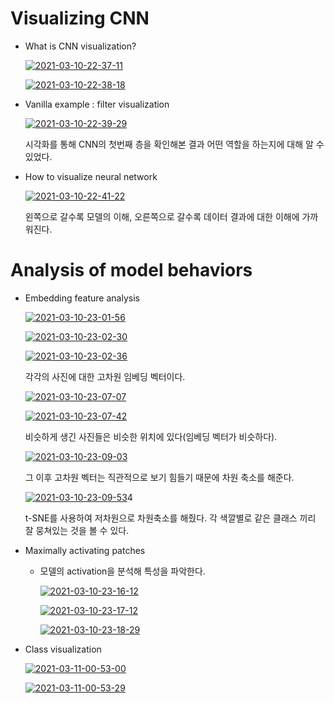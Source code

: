 # Visualizing CNN

- What is CNN visualization?

  <a href="https://ibb.co/NTkjXZF"><img src="https://i.ibb.co/kmr8pQG/2021-03-10-22-37-11.png" alt="2021-03-10-22-37-11" border="0"></a>

  <a href="https://ibb.co/3FMSkBq"><img src="https://i.ibb.co/fNnrQ45/2021-03-10-22-38-18.png" alt="2021-03-10-22-38-18" border="0"></a>

  

- Vanilla example : filter visualization

  <a href="https://ibb.co/BfDMJCQ"><img src="https://i.ibb.co/RgnwKDs/2021-03-10-22-39-29.png" alt="2021-03-10-22-39-29" border="0"></a>

  시각화를 통해 CNN의 첫번째 층을 확인해본 결과 어떤 역할을 하는지에 대해 알 수 있었다. 

  

- How to visualize neural network

  <a href="https://ibb.co/x23N3LD"><img src="https://i.ibb.co/QJX4XQf/2021-03-10-22-41-22.png" alt="2021-03-10-22-41-22" border="0"></a>

  왼쪽으로 갈수록 모델의 이해, 오른쪽으로 갈수록 데이터 결과에 대한 이해에 가까워진다.



# Analysis of model behaviors

- Embedding  feature analysis

  <a href="https://ibb.co/VL2yBjg"><img src="https://i.ibb.co/grz1gjS/2021-03-10-23-01-56.png" alt="2021-03-10-23-01-56" border="0"></a>

  <a href="https://ibb.co/hVdyDKT"><img src="https://i.ibb.co/vkdHZJM/2021-03-10-23-02-30.png" alt="2021-03-10-23-02-30" border="0"></a>

  

  <a href="https://ibb.co/tzSDyLf"><img src="https://i.ibb.co/Sc2BqfT/2021-03-10-23-02-36.png" alt="2021-03-10-23-02-36" border="0"></a>

  각각의 사진에 대한 고차원 임베딩 벡터이다.

  <a href="https://ibb.co/p1f86bc"><img src="https://i.ibb.co/BfyxHcb/2021-03-10-23-07-07.png" alt="2021-03-10-23-07-07" border="0"></a>

  <a href="https://ibb.co/zmznSW0"><img src="https://i.ibb.co/HKjFrLk/2021-03-10-23-07-42.png" alt="2021-03-10-23-07-42" border="0"></a>

  비슷하게 생긴 사진들은 비슷한 위치에 있다(임베딩 벡터가 비슷하다).

  <a href="https://ibb.co/YXspdhZ"><img src="https://i.ibb.co/5kHBjLF/2021-03-10-23-09-03.png" alt="2021-03-10-23-09-03" border="0"></a>

  그 이후 고차원 벡터는 직관적으로 보기 힘들기 때문에 차원 축소를 해준다.

  

  <a href="https://ibb.co/zSS5Qf4"><img src="https://i.ibb.co/Jzzdmks/2021-03-10-23-09-53.png" alt="2021-03-10-23-09-53" border="0"></a>4

  t-SNE를 사용하여 저차원으로 차원축소를 해줬다. 각 색깔별로 같은 클래스 끼리 잘 뭉쳐있는 것을 볼 수 있다.

  

- Maximally activating patches

  - 모델의 activation을 분석해 특성을 파악한다.

    <a href="https://ibb.co/z5kvY9w"><img src="https://i.ibb.co/sPBYGxr/2021-03-10-23-16-12.png" alt="2021-03-10-23-16-12" border="0"></a>

    <a href="https://ibb.co/tMQYF2n"><img src="https://i.ibb.co/xSXzdgw/2021-03-10-23-17-12.png" alt="2021-03-10-23-17-12" border="0"></a>

    <a href="https://ibb.co/mCxzJKp"><img src="https://i.ibb.co/rGWykh9/2021-03-10-23-18-29.png" alt="2021-03-10-23-18-29" border="0"></a>

    

- Class visualization

  <a href="https://imgbb.com/"><img src="https://i.ibb.co/zbHdZfg/2021-03-11-00-53-00.png" alt="2021-03-11-00-53-00" border="0"></a>

  <a href="https://ibb.co/X8g3Ltc"><img src="https://i.ibb.co/zJY7xZq/2021-03-11-00-53-29.png" alt="2021-03-11-00-53-29" border="0"></a>

  